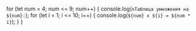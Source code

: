 for (let num = 4; num <= 9; num++) {
    console.log(`nТаблица умножения на ${num}:`);
    for (let i = 1; i <= 10; i++) {
        console.log(`${num} x ${i} = ${num * i}`);
    }
}
